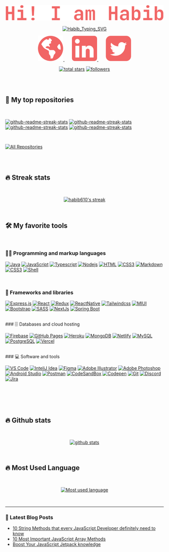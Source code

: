 <!-- Title -->
<p align="center">
  <a href="https://github.com/habib610"><img src="./assets/Habib.svg" alt="habib610" /></a>
</p>

<!-- Typing Indicator -->
<p align="center">
<a href="https://git.io/typing-svg"><img src="https://readme-typing-svg.herokuapp.com?font=JetBrains+Mono&weight=700&pause=1000&color=F16565&center=true&vCenter=true&width=440&lines=Full-Stack+Web+Developer;Always+Learning+New+Things;Curious+About+New+Tech+and+Tools" alt="Habib_Typing_SVG" /></a>
</p>

<!-- Social Icons -->
<p align="center">
<a href="https://rhabib.dev">
<img src="./assets/globe_icon.svg" alt="portfolio" />
</a>
  &#8287;&#8287;&#8287;&#8287;&#8287;
<a href="https://www.linkedin.com/in/habib610/">
<img src="./assets/linkedin_icon.svg" alt="linkedin" />
</a>
  &#8287;&#8287;&#8287;&#8287;&#8287;
<a href="https://twitter.com/habib_610">
<img src="./assets/twitter_icon.svg" alt="twitter" />
</a>
</p>

<!-- Social badges section -->

<p align="center">
  <a href="https://github.com/haib610?tab=repositories&sort=stargazers">
    <img alt="total stars" title="Total stars on GitHub" src="https://custom-icon-badges.demolab.com/github/stars/habib610?color=f97316&style=for-the-badge&labelColor=fb923c&logo=star"/></a>
  <a href="https://github.com/habib610?tab=followers">
    <img alt="followers" title="Follow me on Github" src="https://custom-icon-badges.demolab.com/github/followers/habib610?color=db2777&labelColor=ec4899&style=for-the-badge&logo=person-add&label=Follow&logoColor=white"/></a>
</p>

</br>
</br>

<!-- Repositories -->

## 📘 My top repositories

</br>

<p align="left">
  <a href="https://github.com/habib610/instagram-web-v"><img width="278" src="https://denvercoder1-github-readme-stats.vercel.app/api/pin/?username=habib610&repo=instagram-web-v&theme=react&bg_color=1F222E&title_color=F85D7F&hide_border=true&icon_color=F8D866&show_icons=false" alt="github-readme-streak-stats"></a>
<a href="https://github.com/habib610/cart-gear"><img width="278" src="https://denvercoder1-github-readme-stats.vercel.app/api/pin/?username=habib610&repo=cart-gear&theme=react&bg_color=1F222E&title_color=F85D7F&hide_border=true&icon_color=F8D866&show_icons=false" alt="github-readme-streak-stats"></a>
<a href="https://github.com/habib610/red-onion"><img width="278" src="https://denvercoder1-github-readme-stats.vercel.app/api/pin/?username=habib610&repo=red-onion&theme=react&bg_color=1F222E&title_color=F85D7F&hide_border=true&icon_color=F8D866&show_icons=false" alt="github-readme-streak-stats"></a>
<a href="https://github.com/nawazhabib/exam-portal"><img width="278" src="https://denvercoder1-github-readme-stats.vercel.app/api/pin/?username=nawazhabib&repo=exam-portal&theme=react&bg_color=1F222E&title_color=F85D7F&hide_border=true&icon_color=F8D866&show_icons=false" alt="github-readme-streak-stats"></a>
</p>

</br>

<p align="left">
  <a href="https://github.com/habib610?tab=repositories&sort=stargazers"><img alt="All Repositories" title="All Repositories" src="https://custom-icon-badges.demolab.com/badge/-All%20Repos-7c3aed?style=for-the-badge&logoColor=white&logo=repo"/></a>
</p>

</br>
</br>
<!-- Star Strek -->

## 🔥 Streak stats

</br>
<p align="center">
  <a href="https://github.com/habib610/github-readme-streak-stats">
    <img alt="habib610's streak" src="https://streak-stats.demolab.com/?user=habib610&theme=dracula&hide_border=true"/>
  </a>
</p>

</br>
<!-- Language, Frameworks, Tools, Database  -->

## 🛠️ My favorite tools

</br>

### 👨‍💻 Programming and markup languages

<p>
 <a href="#"><img alt="Java" src="https://img.shields.io/badge/java-%23ED8B00.svg?style=for-the-badge&logo=java&logoColor=white"></a>
  <a href="#"><img alt="JavaScript" src="https://img.shields.io/badge/javascript-%23323330.svg?style=for-the-badge&logo=javascript&logoColor=%23F7DF1E"></a>
  <a href="#"><img alt="Typescript" src="https://img.shields.io/badge/typescript-%23007ACC.svg?style=for-the-badge&logo=typescript&logoColor=white"></a>
  <a href="#"><img alt="Nodejs" src="https://img.shields.io/badge/node.js-6DA55F?style=for-the-badge&logo=node.js&logoColor=white"></a>
<a href="#"><img alt="HTML" src="https://img.shields.io/badge/html5-%23E34F26.svg?style=for-the-badge&logo=html5&logoColor=white"></a>
<a href="#"><img alt="CSS3" src="https://img.shields.io/badge/css3-%231572B6.svg?style=for-the-badge&logo=css3&logoColor=white"></a>
<a href="#"><img alt="Markdown" src="https://img.shields.io/badge/markdown-%23000000.svg?style=for-the-badge&logo=markdown&logoColor=white"></a>
<a href="#"><img alt="CSS3" src="https://img.shields.io/badge/css3-%231572B6.svg?style=for-the-badge&logo=css3&logoColor=white"></a>
<a href="#"><img alt="Shell" src="https://img.shields.io/badge/shell_script-%23121011.svg?style=for-the-badge&logo=gnu-bash&logoColor=white"></a>

</p>

</br>

### 🧰 Frameworks and libraries

<p>
 <a href="#"><img alt="Express.js" src="https://img.shields.io/badge/express.js-%23404d59.svg?style=for-the-badge&logo=express&logoColor=%2361DAFB"></a>
 <a href="#"><img alt="React" src="https://img.shields.io/badge/react-%2320232a.svg?style=for-the-badge&logo=react&logoColor=%2361DAFB"></a>
 <a href="#"><img alt="Redux" src="https://img.shields.io/badge/redux-%23593d88.svg?style=for-the-badge&logo=redux&logoColor=white"></a>
 <a href="#"><img alt="ReactNative" src="https://img.shields.io/badge/react_native-%2320232a.svg?style=for-the-badge&logo=react&logoColor=%2361DAFB"></a>
    <a href="#"><img alt="Tailwindcss" src="https://img.shields.io/badge/tailwindcss-%2338B2AC.svg?style=for-the-badge&logo=tailwind-css&logoColor=white"></a>
    <a href="#"><img alt="MIUI" src="https://img.shields.io/badge/MUI-%230081CB.svg?style=for-the-badge&logo=mui&logoColor=white"></a>
    <a href="#"><img alt="Bootstrap" src="https://img.shields.io/badge/bootstrap-%23563D7C.svg?style=for-the-badge&logo=bootstrap&logoColor=white"></a>
    <a href="#"><img alt="SASS" src="https://img.shields.io/badge/SASS-hotpink.svg?style=for-the-badge&logo=SASS&logoColor=white"></a>
    <a href="#"><img alt="NextJs" src="https://img.shields.io/badge/Next-black?style=for-the-badge&logo=next.js&logoColor=white"></a>
     <a href="#"><img alt="Spring Boot" src="https://img.shields.io/badge/spring-%236DB33F.svg?style=for-the-badge&logo=spring&logoColor=white"></a>
</p>

</br>
### 🗄️ Databases and cloud hosting

<p>
    <a href="#"><img alt="Firebase" src="https://img.shields.io/badge/Firebase-039BE5?style=for-the-badge&logo=Firebase&logoColor=white"></a>
    <a href="#"><img alt="GitHub Pages" src="https://img.shields.io/badge/github-%23121011.svg?style=for-the-badge&logo=github&logoColor=white"></a>
    <a href="#"><img alt="Heroku" src="https://img.shields.io/badge/heroku-%23430098.svg?style=for-the-badge&logo=heroku&logoColor=whitee"></a>
    <a href="#"><img alt="MongoDB" src ="https://img.shields.io/badge/MongoDB-%234ea94b.svg?style=for-the-badge&logo=mongodb&logoColor=white"></a>
    <a href="#"><img alt="Netlify" src ="https://img.shields.io/badge/netlify-%23000000.svg?style=for-the-badge&logo=netlify&logoColor=#00C7B7)"></a>
    <a href="#"><img alt="MySQL" src="https://img.shields.io/badge/mysql-%2300f.svg?style=for-the-badge&logo=mysql&logoColor=white"></a>
    <a href="#"><img alt="PostgreSQL" src ="https://img.shields.io/badge/postgres-%23316192.svg?style=for-the-badge&logo=postgresql&logoColor=white"></a>
    <a href="#"><img alt="Vercel" src="https://img.shields.io/badge/vercel-%23000000.svg?style=for-the-badge&logo=vercel&logoColor=white"></a>
</p>

</br>
### 💻 Software and tools

 <p>
    <a href="#"><img alt="VS Code" src="https://img.shields.io/badge/Visual%20Studio%20Code-0078d7.svg?style=for-the-badge&logo=visual-studio-code&logoColor=white"></a>
    <a href="#"><img alt="InteliJ Idea" src="https://img.shields.io/badge/IntelliJIDEA-000000.svg?style=for-the-badge&logo=intellij-idea&logoColor=white"></a>
    <a href="#"><img alt="Figma" src="https://img.shields.io/badge/figma-%23F24E1E.svg?style=for-the-badge&logo=figma&logoColor=white"></a>
    <a href="#"><img alt="Adobe Illustrator" src="https://img.shields.io/badge/adobe%20illustrator-%23FF9A00.svg?style=for-the-badge&logo=adobe%20illustrator&logoColor=white"></a>
    <a href="#"><img alt="Adobe Photoshop" src="https://img.shields.io/badge/adobe%20photoshop-%2331A8FF.svg?style=for-the-badge&logo=adobe%20photoshop&logoColor=white"></a>
    <a href="#"><img alt="Android Studio" src="https://img.shields.io/badge/Android%20Studio-3DDC84.svg?style=for-the-badge&logo=android-studio&logoColor=white"></a>
    <a href="#"><img alt="Postman" src="https://img.shields.io/badge/Postman-FF6C37?style=for-the-badge&logo=postman&logoColor=white"></a>
    <a href="#"><img alt="CodeSandBox" src="https://img.shields.io/badge/Codesandbox-040404?style=for-the-badge&logo=codesandbox&logoColor=DBDBDB"></a>
    <a href="#"><img alt="Codepen" src="https://img.shields.io/badge/Codepen-000000?style=for-the-badge&logo=codepen&logoColor=white"></a>
    <a href="#"><img alt="Git" src="https://img.shields.io/badge/git-%23F05033.svg?style=for-the-badge&logo=git&logoColor=white"></a>
    <a href="#"><img alt="Discord" src="https://img.shields.io/badge/Discord-%235865F2.svg?style=for-the-badge&logo=discord&logoColor=white"></a>
    <a href="#"><img alt="Jira" src="https://img.shields.io/badge/jira-%230A0FFF.svg?style=for-the-badge&logo=jira&logoColor=white"></a>
 
</p>

<br />
<br />
<br />
<br />

## 🔥 Github stats

</br>
<p align="center">
<a href="https://github.com/habib610">
<img src="https://github-readme-stats.vercel.app/api?username=habib610&show_icons=true&theme=radical" alt="github stats "/>
</a>
</p>

</br>

## 🔥 Most Used Language

</br>
<p align="center"> 
<a href=""> 
  <img alt="Most used language" src="https://github-readme-stats.vercel.app/api/top-langs/?username=habib610&langs_count=8&layout=compact&theme=radical"/>
</a>
</p>

<br />

---

### 📕 Latest Blog Posts

<!-- BLOG-POST-LIST:START -->

-   [10 String Methods that every JavaScript Developer definitely need to know](https://medium.com/@habibur4224287/10-string-methods-that-every-javascript-developer-definitely-need-to-know-8c8bc62a5c84)
-   [10 Most Important JavaScript Array Methods](https://habib610.medium.com/10-most-important-javascript-array-methods-29d19c1f415f)
-   [Boost Your JavaScript Jetpack knowledge](https://habib610.medium.com/boost-your-javascript-jetpack-knowledge-3839fb35eb57)
    <br/>

